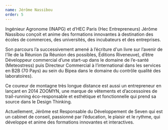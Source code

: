 ```yaml
---
name: Jérôme Nassibou
order: 5
---
```


Ingénieur Agronome (INAPG) et d’HEC Paris (Hec Entrepreneurs) Jérôme Nassibou conçoit et anime des formations innovantes à destination des écoles de commerces, des universités, des incubateurs et des entreprises.

Son parcours l’a successivement amené à l’écriture d'un livre sur l’avenir de l'île de la Réunion (la Réunion des possibles, Éditions Riveneuve), d’être Développeur commercial d’une start-up dans le domaine de l’e-santé (Meteostress) puis Directeur Commercial à l’international dans les services en B2B (70 Pays) au sein du Bipea dans le domaine du contrôle qualité des laboratoires).

Ce coureur de montagne très longue distance est aussi un entrepreneur en lançant en 2014 ZOOMYN, une marque de vêtements et d’accessoires de trail-running éco-responsable et esthétique et fonctionnelle qui prend sa source dans le Design Thinking.

Actuellement, Jérôme est Responsable du Développement de Seven qui est un cabinet de conseil, passionné par l’éducation, le plaisir et le rythme, qui développe et anime des formations innovantes et interactives.
